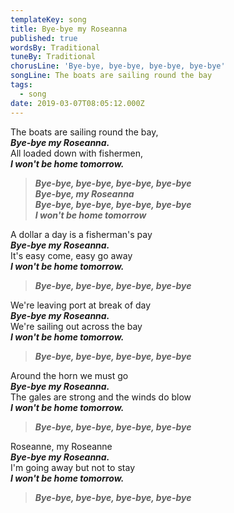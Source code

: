 ```yaml
---
templateKey: song
title: Bye-bye my Roseanna
published: true
wordsBy: Traditional
tuneBy: Traditional
chorusLine: 'Bye-bye, bye-bye, bye-bye, bye-bye'
songLine: The boats are sailing round the bay
tags:
  - song
date: 2019-03-07T08:05:12.000Z
---
```

The boats are sailing round the bay,\
***Bye-bye my Roseanna.***\
All loaded down with fishermen,\
***I won't be home tomorrow.***

> ***Bye-bye, bye-bye, bye-bye, bye-bye***\
> ***Bye-bye, my Roseanna***\
> ***Bye-bye, bye-bye, bye-bye, bye-bye***\
> ***I won't be home tomorrow***

A dollar a day is a fisherman's pay\
***Bye-bye my Roseanna.***\
It's easy come, easy go away\
***I won't be home tomorrow.***

> ***Bye-bye, bye-bye, bye-bye, bye-bye***

We're leaving port at break of day\
***Bye-bye my Roseanna.***\
We're sailing out across the bay\
***I won't be home tomorrow.***

> ***Bye-bye, bye-bye, bye-bye, bye-bye***

Around the horn we must go\
***Bye-bye my Roseanna.***\
The gales are strong and the winds do blow\
***I won't be home tomorrow.***

> ***Bye-bye, bye-bye, bye-bye, bye-bye***

Roseanne, my Roseanne\
***Bye-bye my Roseanna.***\
I'm going away but not to stay\
***I won't be home tomorrow.***

> ***Bye-bye, bye-bye, bye-bye, bye-bye***

